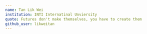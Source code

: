 ```yaml
---
name: Tan Lik Wei
institution: INTI Internatinal Unviersity
quote: Futures don't make themselves, you have to create them
github_user: likweitan
---
```

